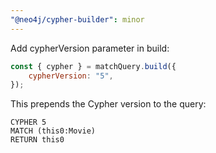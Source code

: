 ```yaml
---
"@neo4j/cypher-builder": minor
---
```


Add cypherVersion parameter in build:

```js
const { cypher } = matchQuery.build({
    cypherVersion: "5",
});
```

This prepends the Cypher version to the query:

```cypher
CYPHER 5
MATCH (this0:Movie)
RETURN this0
```
